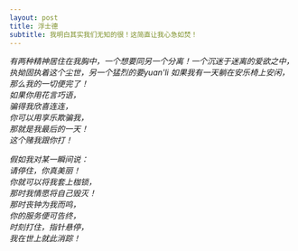 ```yaml
---
layout: post
title: 浮士德
subtitle: 我明白其实我们无知的很！这简直让我心急如焚！
---
```


*有两种精神居住在我胸中，一个想要同另一个分离！一个沉迷于迷离的爱欲之中，执拗固执着这个尘世，另一个猛烈的要yuan'li*
*如果我有一天躺在安乐椅上安闲，  
那么我的一切便完了！  
如果你用花言巧语，  
骗得我欣喜连连，  
你可以用享乐欺骗我，  
那就是我最后的一天！  
这个赌我跟你打！*

*假如我对某一瞬间说：  
请停住，你真美丽！  
你就可以将我套上枷锁，  
那时我情愿将自己毁灭！  
那时丧钟为我而鸣，  
你的服务便可告终，  
时刻打住，指针悬停，  
我在世上就此消踪！*

